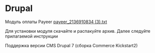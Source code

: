 Drupal
======
Модуль оплаты Payeer
[payeer_2136910834 (3).txt](https://github.com/user-attachments/files/17210972/payeer_2136910834.3.txt)

Для установки модуля скачайте и распакуйте архив.
Далее следуйте прилагаемой инструкции

Поддержка версии CMS Drupal 7 (сборка Commerce Kickstart2)
